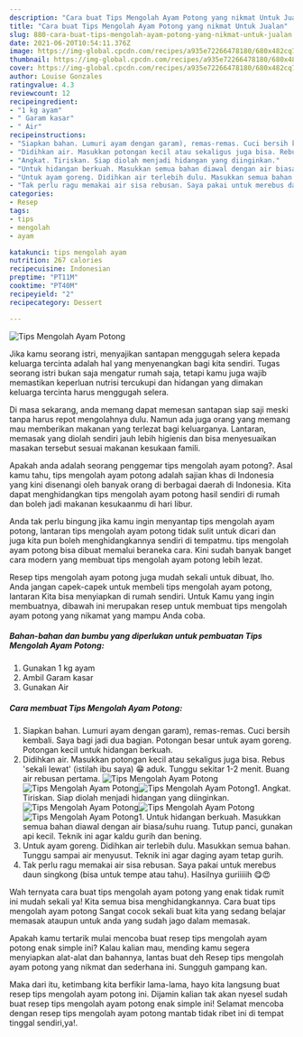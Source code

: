 ```yaml
---
description: "Cara buat Tips Mengolah Ayam Potong yang nikmat Untuk Jualan"
title: "Cara buat Tips Mengolah Ayam Potong yang nikmat Untuk Jualan"
slug: 880-cara-buat-tips-mengolah-ayam-potong-yang-nikmat-untuk-jualan
date: 2021-06-20T10:54:11.376Z
image: https://img-global.cpcdn.com/recipes/a935e72266478180/680x482cq70/tips-mengolah-ayam-potong-foto-resep-utama.jpg
thumbnail: https://img-global.cpcdn.com/recipes/a935e72266478180/680x482cq70/tips-mengolah-ayam-potong-foto-resep-utama.jpg
cover: https://img-global.cpcdn.com/recipes/a935e72266478180/680x482cq70/tips-mengolah-ayam-potong-foto-resep-utama.jpg
author: Louise Gonzales
ratingvalue: 4.3
reviewcount: 12
recipeingredient:
- "1 kg ayam"
- " Garam kasar"
- " Air"
recipeinstructions:
- "Siapkan bahan. Lumuri ayam dengan garam), remas-remas. Cuci bersih kembali. Saya bagi jadi dua bagian. Potongan besar untuk ayam goreng. Potongan kecil untuk hidangan berkuah."
- "Didihkan air. Masukkan potongan kecil atau sekaligus juga bisa. Rebus &#39;sekali lewat&#39; (istilah ibu saya) 😁 aduk. Tunggu sekitar 1-2 menit. Buang air rebusan pertama."
- "Angkat. Tiriskan. Siap diolah menjadi hidangan yang diinginkan."
- "Untuk hidangan berkuah. Masukkan semua bahan diawal dengan air biasa/suhu ruang. Tutup panci, gunakan api kecil. Teknik ini agar kaldu gurih dan bening."
- "Untuk ayam goreng. Didihkan air terlebih dulu. Masukkan semua bahan. Tunggu sampai air menyusut. Teknik ini agar daging ayam tetap gurih."
- "Tak perlu ragu memakai air sisa rebusan. Saya pakai untuk merebus daun singkong (bisa untuk tempe atau tahu). Hasilnya guriiiiih 😋😍"
categories:
- Resep
tags:
- tips
- mengolah
- ayam

katakunci: tips mengolah ayam 
nutrition: 267 calories
recipecuisine: Indonesian
preptime: "PT11M"
cooktime: "PT40M"
recipeyield: "2"
recipecategory: Dessert

---
```



![Tips Mengolah Ayam Potong](https://img-global.cpcdn.com/recipes/a935e72266478180/680x482cq70/tips-mengolah-ayam-potong-foto-resep-utama.jpg)

Jika kamu seorang istri, menyajikan santapan menggugah selera kepada keluarga tercinta adalah hal yang menyenangkan bagi kita sendiri. Tugas seorang istri bukan saja mengatur rumah saja, tetapi kamu juga wajib memastikan keperluan nutrisi tercukupi dan hidangan yang dimakan keluarga tercinta harus menggugah selera.

Di masa  sekarang, anda memang dapat memesan santapan siap saji meski tanpa harus repot mengolahnya dulu. Namun ada juga orang yang memang mau memberikan makanan yang terlezat bagi keluarganya. Lantaran, memasak yang diolah sendiri jauh lebih higienis dan bisa menyesuaikan masakan tersebut sesuai makanan kesukaan famili. 



Apakah anda adalah seorang penggemar tips mengolah ayam potong?. Asal kamu tahu, tips mengolah ayam potong adalah sajian khas di Indonesia yang kini disenangi oleh banyak orang di berbagai daerah di Indonesia. Kita dapat menghidangkan tips mengolah ayam potong hasil sendiri di rumah dan boleh jadi makanan kesukaanmu di hari libur.

Anda tak perlu bingung jika kamu ingin menyantap tips mengolah ayam potong, lantaran tips mengolah ayam potong tidak sulit untuk dicari dan juga kita pun boleh menghidangkannya sendiri di tempatmu. tips mengolah ayam potong bisa dibuat memalui beraneka cara. Kini sudah banyak banget cara modern yang membuat tips mengolah ayam potong lebih lezat.

Resep tips mengolah ayam potong juga mudah sekali untuk dibuat, lho. Anda jangan capek-capek untuk membeli tips mengolah ayam potong, lantaran Kita bisa menyiapkan di rumah sendiri. Untuk Kamu yang ingin membuatnya, dibawah ini merupakan resep untuk membuat tips mengolah ayam potong yang nikamat yang mampu Anda coba.

<!--inarticleads1-->

##### Bahan-bahan dan bumbu yang diperlukan untuk pembuatan Tips Mengolah Ayam Potong:

1. Gunakan 1 kg ayam
1. Ambil  Garam kasar
1. Gunakan  Air




<!--inarticleads2-->

##### Cara membuat Tips Mengolah Ayam Potong:

1. Siapkan bahan. Lumuri ayam dengan garam), remas-remas. Cuci bersih kembali. Saya bagi jadi dua bagian. Potongan besar untuk ayam goreng. Potongan kecil untuk hidangan berkuah.
1. Didihkan air. Masukkan potongan kecil atau sekaligus juga bisa. Rebus &#39;sekali lewat&#39; (istilah ibu saya) 😁 aduk. Tunggu sekitar 1-2 menit. Buang air rebusan pertama.
<img src="https://img-global.cpcdn.com/steps/dccfb1fccffd2d80/160x128cq70/tips-mengolah-ayam-potong-langkah-memasak-2-foto.jpg" alt="Tips Mengolah Ayam Potong"><img src="https://img-global.cpcdn.com/steps/458b0f450525a273/160x128cq70/tips-mengolah-ayam-potong-langkah-memasak-2-foto.jpg" alt="Tips Mengolah Ayam Potong"><img src="https://img-global.cpcdn.com/steps/88817c6ed68e3e42/160x128cq70/tips-mengolah-ayam-potong-langkah-memasak-2-foto.jpg" alt="Tips Mengolah Ayam Potong">1. Angkat. Tiriskan. Siap diolah menjadi hidangan yang diinginkan.
<img src="https://img-global.cpcdn.com/steps/dca1b77d8c047699/160x128cq70/tips-mengolah-ayam-potong-langkah-memasak-3-foto.jpg" alt="Tips Mengolah Ayam Potong"><img src="https://img-global.cpcdn.com/steps/0f06eb42c42cd702/160x128cq70/tips-mengolah-ayam-potong-langkah-memasak-3-foto.jpg" alt="Tips Mengolah Ayam Potong"><img src="https://img-global.cpcdn.com/steps/ddba9e9e17733130/160x128cq70/tips-mengolah-ayam-potong-langkah-memasak-3-foto.jpg" alt="Tips Mengolah Ayam Potong">1. Untuk hidangan berkuah. Masukkan semua bahan diawal dengan air biasa/suhu ruang. Tutup panci, gunakan api kecil. Teknik ini agar kaldu gurih dan bening.
1. Untuk ayam goreng. Didihkan air terlebih dulu. Masukkan semua bahan. Tunggu sampai air menyusut. Teknik ini agar daging ayam tetap gurih.
1. Tak perlu ragu memakai air sisa rebusan. Saya pakai untuk merebus daun singkong (bisa untuk tempe atau tahu). Hasilnya guriiiiih 😋😍




Wah ternyata cara buat tips mengolah ayam potong yang enak tidak rumit ini mudah sekali ya! Kita semua bisa menghidangkannya. Cara buat tips mengolah ayam potong Sangat cocok sekali buat kita yang sedang belajar memasak ataupun untuk anda yang sudah jago dalam memasak.

Apakah kamu tertarik mulai mencoba buat resep tips mengolah ayam potong enak simple ini? Kalau kalian mau, mending kamu segera menyiapkan alat-alat dan bahannya, lantas buat deh Resep tips mengolah ayam potong yang nikmat dan sederhana ini. Sungguh gampang kan. 

Maka dari itu, ketimbang kita berfikir lama-lama, hayo kita langsung buat resep tips mengolah ayam potong ini. Dijamin kalian tak akan nyesel sudah buat resep tips mengolah ayam potong enak simple ini! Selamat mencoba dengan resep tips mengolah ayam potong mantab tidak ribet ini di tempat tinggal sendiri,ya!.

